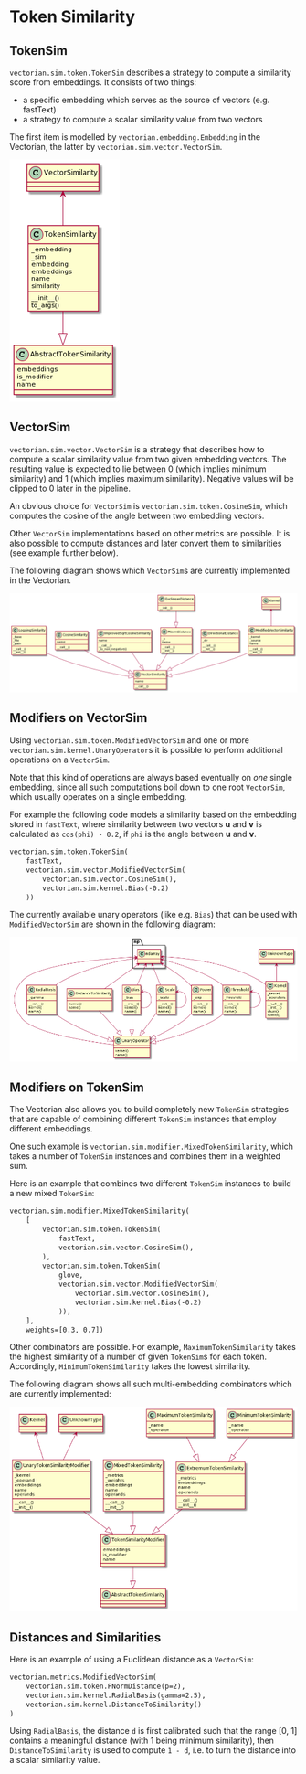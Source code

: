 # Token Similarity

## TokenSim

`vectorian.sim.token.TokenSim` describes a strategy to compute a similarity
score from embeddings. It consists of two things:

* a specific embedding which serves as the source of vectors (e.g. fastText)
* a strategy to compute a scalar similarity value from two vectors

The first item is modelled by `vectorian.embedding.Embedding` in the Vectorian, the
latter by `vectorian.sim.vector.VectorSim`.

![Basic Operators implementing TokenSim](images/sim_token.png)

## VectorSim

`vectorian.sim.vector.VectorSim` is a strategy that describes how to
compute a scalar similarity value from two given embedding vectors. The resulting
value is expected to lie between 0 (which implies minimum similarity) and 1 (which
implies maximum similarity). Negative values will be clipped to 0 later in the
pipeline.

An obvious choice for `VectorSim` is `vectorian.sim.token.CosineSim`,
which computes the cosine of the angle between two embedding vectors.

Other `VectorSim` implementations based on other metrics are possible. It is
also possible to compute distances and later convert them to similarities (see
example further below).

The following diagram shows which `VectorSim`s are currently implemented
in the Vectorian.

![Basic Operators implementing TokenSim](images/sim_vector.png)

## Modifiers on VectorSim

Using `vectorian.sim.token.ModifiedVectorSim` and one or more
`vectorian.sim.kernel.UnaryOperator`s it is possible to perform additional
operations on a `VectorSim`.

Note that this kind of operations are always based eventually on *one* single
embedding, since all such computations boil down to one root `VectorSim`,
which usually operates on a single embedding.

For example the following code models a similarity based on the embedding stored
in `fastText`, where similarity between two vectors **u** and **v** is calculated
as `cos(phi) - 0.2`, if `phi` is the angle between **u** and **v**.

```
vectorian.sim.token.TokenSim(
    fastText,
    vectorian.sim.vector.ModifiedVectorSim(
        vectorian.sim.vector.CosineSim(),
        vectorian.sim.kernel.Bias(-0.2)
    ))
```

The currently available unary operators (like e.g. `Bias`) that can be used
with `ModifiedVectorSim` are shown in the following diagram:

![Kernels for modifying similarities](images/sim_kernel.png)

## Modifiers on TokenSim

The Vectorian also allows you to build completely new `TokenSim`
strategies that are capable of combining different `TokenSim` instances
that employ different embeddings.

One such example is `vectorian.sim.modifier.MixedTokenSimilarity`, which takes a
number of `TokenSim` instances and combines them in a weighted sum.

Here is an example that combines two different `TokenSim` instances to
build a new mixed `TokenSim`:

```
vectorian.sim.modifier.MixedTokenSimilarity(
	[
        vectorian.sim.token.TokenSim(
            fastText,
            vectorian.sim.vector.CosineSim(),
        ),
        vectorian.sim.token.TokenSim(
            glove,
            vectorian.sim.vector.ModifiedVectorSim(
                vectorian.sim.vector.CosineSim(),
                vectorian.sim.kernel.Bias(-0.2)
            )),
    ],
    weights=[0.3, 0.7])
```

Other combinators are possible. For example, `MaximumTokenSimilarity` takes the
highest similarity of a number of given `TokenSim`s for each token.
Accordingly, `MinimumTokenSimilarity` takes the lowest similarity.

The following diagram shows all such multi-embedding combinators which are
currently implemented:

![Classes implementing modified tokens similarity computations](images/sim_modifier.png)

## Distances and Similarities

Here is an example of using a Euclidean distance as a `VectorSim`:

```
vectorian.metrics.ModifiedVectorSim(
    vectorian.sim.token.PNormDistance(p=2),
    vectorian.sim.kernel.RadialBasis(gamma=2.5),
    vectorian.sim.kernel.DistanceToSimilarity()
)
```

Using `RadialBasis`, the distance `d` is first calibrated such that the range
[0, 1] contains a meaningful distance (with 1 being minimum similarity), then
`DistanceToSimilarity` is used to compute `1 - d`, i.e. to turn the distance
into a scalar similarity value.
